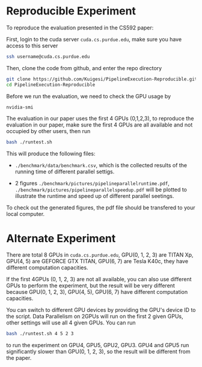# Reproducible Experiment

To reproduce the evaluation presented in the CS592 paper:

First, login to the cuda server `cuda.cs.purdue.edu`, make sure you have access to this server

```bash
ssh username@cuda.cs.purdue.edu
```
Then, clone the code from github, and enter the repo directory

```bash
git clone https://github.com/Kuigesi/PipelineExecution-Reproducible.git
cd PipelineExecution-Reproducible
```

Before we run the evaluation, we need to check the GPU usage by
```bash
nvidia-smi
```

The evaluation in our paper uses the first 4 GPUs (0,1,2,3), to reproduce the evaluation in our paper, make sure the first 4 GPUs are all available and not occupied by other users, then run
```bash
bash ./runtest.sh
```
This will produce the following files:
- `./benchmark/data/benchmark.csv`, which is the collected results of the running time of different parallel settigs.


- 2 figures `./benchmark/pictures/pipelineparallelruntime.pdf`, `./benchmark/pictures/pipelineparallelspeedup.pdf` will be plotted to illustrate the runtime and speed up of different parallel seetings.

To check out the generated figures, the pdf file should be transfered to your local computer.

# Alternate Experiment
There are total 8 GPUs in `cuda.cs.purdue.edu`, GPU(0, 1, 2, 3) are TITAN Xp, GPU(4, 5) are GEFORCE GTX TITAN, GPU(6, 7) are Tesla K40c, they have different computation capacities.

If the first 4GPUs (0, 1, 2, 3) are not all available, you can also use different GPUs to perform the experiment, but the result will be very different because GPU(0, 1, 2, 3), GPU(4, 5), GPU(6, 7) have different computation capacities.

You can switch to different GPU devices by providing the GPU's device ID to the script. Data Parallelism on 2GPUs will run on the first 2 given GPUs, other settings will use all 4 given GPUs. You can run
```bash
bash ./runtest.sh 4 5 2 3
```
to run the experiment on GPU4, GPU5, GPU2, GPU3.
GPU4 and GPU5 run significantly slower than GPU(0, 1, 2, 3), so the result will be different from the paper.